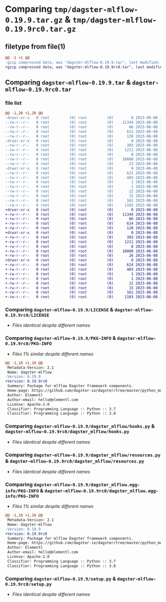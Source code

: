 # Comparing `tmp/dagster-mlflow-0.19.9.tar.gz` & `tmp/dagster-mlflow-0.19.9rc0.tar.gz`

## filetype from file(1)

```diff
@@ -1 +1 @@
-gzip compressed data, was "dagster-mlflow-0.19.9.tar", last modified: Thu Jun  8 18:51:46 2023, max compression
+gzip compressed data, was "dagster-mlflow-0.19.9rc0.tar", last modified: Thu Jun  8 18:28:31 2023, max compression
```

## Comparing `dagster-mlflow-0.19.9.tar` & `dagster-mlflow-0.19.9rc0.tar`

### file list

```diff
@@ -1,20 +1,20 @@
-drwxr-xr-x   0 root         (0) root         (0)        0 2023-06-08 18:51:46.182918 dagster-mlflow-0.19.9/
--rw-r--r--   0 root         (0) root         (0)    11344 2023-06-08 18:43:17.000000 dagster-mlflow-0.19.9/LICENSE
--rw-r--r--   0 root         (0) root         (0)       66 2023-06-08 18:43:17.000000 dagster-mlflow-0.19.9/MANIFEST.in
--rw-r--r--   0 root         (0) root         (0)      621 2023-06-08 18:51:46.182918 dagster-mlflow-0.19.9/PKG-INFO
--rw-r--r--   0 root         (0) root         (0)      128 2023-06-08 18:43:17.000000 dagster-mlflow-0.19.9/README.md
-drwxr-xr-x   0 root         (0) root         (0)        0 2023-06-08 18:51:46.178918 dagster-mlflow-0.19.9/dagster_mlflow/
--rw-r--r--   0 root         (0) root         (0)      303 2023-06-08 18:43:17.000000 dagster-mlflow-0.19.9/dagster_mlflow/__init__.py
--rw-r--r--   0 root         (0) root         (0)     1211 2023-06-08 18:43:17.000000 dagster-mlflow-0.19.9/dagster_mlflow/hooks.py
--rw-r--r--   0 root         (0) root         (0)        8 2023-06-08 18:43:17.000000 dagster-mlflow-0.19.9/dagster_mlflow/py.typed
--rw-r--r--   0 root         (0) root         (0)    10800 2023-06-08 18:43:17.000000 dagster-mlflow-0.19.9/dagster_mlflow/resources.py
--rw-r--r--   0 root         (0) root         (0)       23 2023-06-08 18:43:17.000000 dagster-mlflow-0.19.9/dagster_mlflow/version.py
-drwxr-xr-x   0 root         (0) root         (0)        0 2023-06-08 18:51:46.182918 dagster-mlflow-0.19.9/dagster_mlflow.egg-info/
--rw-r--r--   0 root         (0) root         (0)      621 2023-06-08 18:51:46.000000 dagster-mlflow-0.19.9/dagster_mlflow.egg-info/PKG-INFO
--rw-r--r--   0 root         (0) root         (0)      403 2023-06-08 18:51:46.000000 dagster-mlflow-0.19.9/dagster_mlflow.egg-info/SOURCES.txt
--rw-r--r--   0 root         (0) root         (0)        1 2023-06-08 18:51:46.000000 dagster-mlflow-0.19.9/dagster_mlflow.egg-info/dependency_links.txt
--rw-r--r--   0 root         (0) root         (0)        1 2023-06-08 18:51:46.000000 dagster-mlflow-0.19.9/dagster_mlflow.egg-info/not-zip-safe
--rw-r--r--   0 root         (0) root         (0)       22 2023-06-08 18:51:46.000000 dagster-mlflow-0.19.9/dagster_mlflow.egg-info/requires.txt
--rw-r--r--   0 root         (0) root         (0)       15 2023-06-08 18:51:46.000000 dagster-mlflow-0.19.9/dagster_mlflow.egg-info/top_level.txt
--rw-r--r--   0 root         (0) root         (0)      161 2023-06-08 18:51:46.182918 dagster-mlflow-0.19.9/setup.cfg
--rw-r--r--   0 root         (0) root         (0)     1103 2023-06-08 18:43:17.000000 dagster-mlflow-0.19.9/setup.py
+drwxr-xr-x   0 root         (0) root         (0)        0 2023-06-08 18:28:31.986865 dagster-mlflow-0.19.9rc0/
+-rw-r--r--   0 root         (0) root         (0)    11344 2023-06-08 18:20:46.000000 dagster-mlflow-0.19.9rc0/LICENSE
+-rw-r--r--   0 root         (0) root         (0)       66 2023-06-08 18:20:46.000000 dagster-mlflow-0.19.9rc0/MANIFEST.in
+-rw-r--r--   0 root         (0) root         (0)      624 2023-06-08 18:28:31.986865 dagster-mlflow-0.19.9rc0/PKG-INFO
+-rw-r--r--   0 root         (0) root         (0)      128 2023-06-08 18:20:46.000000 dagster-mlflow-0.19.9rc0/README.md
+drwxr-xr-x   0 root         (0) root         (0)        0 2023-06-08 18:28:31.982865 dagster-mlflow-0.19.9rc0/dagster_mlflow/
+-rw-r--r--   0 root         (0) root         (0)      303 2023-06-08 18:20:46.000000 dagster-mlflow-0.19.9rc0/dagster_mlflow/__init__.py
+-rw-r--r--   0 root         (0) root         (0)     1211 2023-06-08 18:20:46.000000 dagster-mlflow-0.19.9rc0/dagster_mlflow/hooks.py
+-rw-r--r--   0 root         (0) root         (0)        8 2023-06-08 18:20:46.000000 dagster-mlflow-0.19.9rc0/dagster_mlflow/py.typed
+-rw-r--r--   0 root         (0) root         (0)    10800 2023-06-08 18:20:46.000000 dagster-mlflow-0.19.9rc0/dagster_mlflow/resources.py
+-rw-r--r--   0 root         (0) root         (0)       26 2023-06-08 18:20:46.000000 dagster-mlflow-0.19.9rc0/dagster_mlflow/version.py
+drwxr-xr-x   0 root         (0) root         (0)        0 2023-06-08 18:28:31.982865 dagster-mlflow-0.19.9rc0/dagster_mlflow.egg-info/
+-rw-r--r--   0 root         (0) root         (0)      624 2023-06-08 18:28:31.000000 dagster-mlflow-0.19.9rc0/dagster_mlflow.egg-info/PKG-INFO
+-rw-r--r--   0 root         (0) root         (0)      403 2023-06-08 18:28:31.000000 dagster-mlflow-0.19.9rc0/dagster_mlflow.egg-info/SOURCES.txt
+-rw-r--r--   0 root         (0) root         (0)        1 2023-06-08 18:28:31.000000 dagster-mlflow-0.19.9rc0/dagster_mlflow.egg-info/dependency_links.txt
+-rw-r--r--   0 root         (0) root         (0)        1 2023-06-08 18:28:31.000000 dagster-mlflow-0.19.9rc0/dagster_mlflow.egg-info/not-zip-safe
+-rw-r--r--   0 root         (0) root         (0)       22 2023-06-08 18:28:31.000000 dagster-mlflow-0.19.9rc0/dagster_mlflow.egg-info/requires.txt
+-rw-r--r--   0 root         (0) root         (0)       15 2023-06-08 18:28:31.000000 dagster-mlflow-0.19.9rc0/dagster_mlflow.egg-info/top_level.txt
+-rw-r--r--   0 root         (0) root         (0)      161 2023-06-08 18:28:31.986865 dagster-mlflow-0.19.9rc0/setup.cfg
+-rw-r--r--   0 root         (0) root         (0)     1103 2023-06-08 18:20:46.000000 dagster-mlflow-0.19.9rc0/setup.py
```

### Comparing `dagster-mlflow-0.19.9/LICENSE` & `dagster-mlflow-0.19.9rc0/LICENSE`

 * *Files identical despite different names*

### Comparing `dagster-mlflow-0.19.9/PKG-INFO` & `dagster-mlflow-0.19.9rc0/PKG-INFO`

 * *Files 1% similar despite different names*

```diff
@@ -1,10 +1,10 @@
 Metadata-Version: 2.1
 Name: dagster-mlflow
-Version: 0.19.9
+Version: 0.19.9rc0
 Summary: Package for mlflow Dagster framework components.
 Home-page: https://github.com/dagster-io/dagster/tree/master/python_modules/libraries/dagster-mlflow
 Author: Elementl
 Author-email: hello@elementl.com
 License: Apache-2.0
 Classifier: Programming Language :: Python :: 3.7
 Classifier: Programming Language :: Python :: 3.8
```

### Comparing `dagster-mlflow-0.19.9/dagster_mlflow/hooks.py` & `dagster-mlflow-0.19.9rc0/dagster_mlflow/hooks.py`

 * *Files identical despite different names*

### Comparing `dagster-mlflow-0.19.9/dagster_mlflow/resources.py` & `dagster-mlflow-0.19.9rc0/dagster_mlflow/resources.py`

 * *Files identical despite different names*

### Comparing `dagster-mlflow-0.19.9/dagster_mlflow.egg-info/PKG-INFO` & `dagster-mlflow-0.19.9rc0/dagster_mlflow.egg-info/PKG-INFO`

 * *Files 1% similar despite different names*

```diff
@@ -1,10 +1,10 @@
 Metadata-Version: 2.1
 Name: dagster-mlflow
-Version: 0.19.9
+Version: 0.19.9rc0
 Summary: Package for mlflow Dagster framework components.
 Home-page: https://github.com/dagster-io/dagster/tree/master/python_modules/libraries/dagster-mlflow
 Author: Elementl
 Author-email: hello@elementl.com
 License: Apache-2.0
 Classifier: Programming Language :: Python :: 3.7
 Classifier: Programming Language :: Python :: 3.8
```

### Comparing `dagster-mlflow-0.19.9/setup.py` & `dagster-mlflow-0.19.9rc0/setup.py`

 * *Files identical despite different names*

